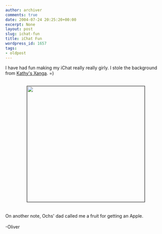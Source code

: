 ```yaml
---
author: archiver
comments: true
date: 2004-07-24 20:25:20+00:00
excerpt: None
layout: post
slug: ichat-fun
title: iChat Fun
wordpress_id: 1657
tags:
- oldpost
---
```


I have had fun making my iChat really really girly.  I stole the background from <a href="http://www.xanga.com/chix0rgirl">Kathy's Xanga</a>. =)<br /><br /><center><img src="http://www.oliverweb.com/stuff/ochsichat.jpg" width=368 height=361 border=1></center><br /><br />On another note, Ochs' dad called me a fruit for getting an Apple.<br /><br />-Oliver